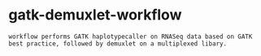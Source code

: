 # gatk-demuxlet-workflow

    workflow performs GATK haplotypecaller on RNASeq data based on GATK best practice, followed by demuxlet on a multiplexed libary. 

